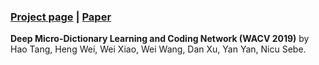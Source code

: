 ### [Project page](http://disi.unitn.it/~hao.tang/project/DDLCN.html) | [Paper](https://arxiv.org/abs/1809.04185)

**Deep Micro-Dictionary Learning and Coding Network (WACV 2019)** 
by Hao Tang, Heng Wei, Wei Xiao, Wei Wang, Dan Xu, Yan Yan, Nicu Sebe.

